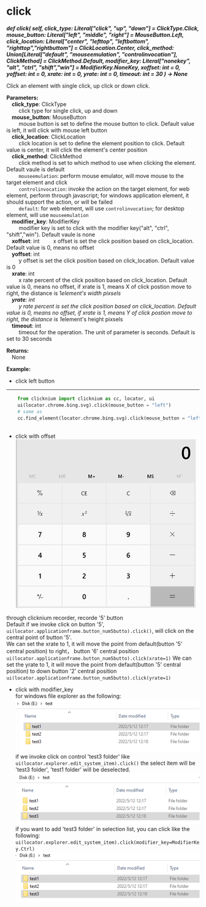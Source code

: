# click
***def click(
        self,
        click_type: Literal["click", "up", "down"] = ClickType.Click,
        mouse_button: Literal["left", "middle", "right"] = MouseButton.Left,
        click_location: Literal["center", "lefttop", "leftbottom", "righttop","rightbuttom"] = ClickLocation.Center,
        click_method: Union[Literal["default", "mouseemulation", "controlinvocation"], ClickMethod] = ClickMethod.Default,
        modifier_key: Literal["nonekey", "alt", "ctrl", "shift","win"]  = ModifierKey.NoneKey,
        xoffset: int = 0,
        yoffset: int = 0,
        xrate: int = 0,
        yrate: int = 0,
        timeout: int = 30
    ) -> None***  

Click an element with single click, up click or down click.  

**Parameters:**  
    &emsp;**click_type**: ClickType   
        &emsp;&emsp; click type for single click, up and down  
    &emsp;**mouse_button**: MouseButton  
        &emsp;&emsp; mouse button is set to define the mouse button to click. Default value is left, it will click with mouse left button  
    &emsp;**click_location**: ClickLocation  
        &emsp;&emsp; click location is set to define the element position to click. Default value is center, it will click the element's center position  
    &emsp;**click_method**: ClickMethod  
        &emsp;&emsp; click method is set to which method to use when clicking the element. Default vaule is default  
        &emsp;&emsp; `mouseemulation`: perform mouse emulator, will move mouse to the target element and click  
        &emsp;&emsp; `controlinvocation`: invoke the action on the target element, for web element, perform through javascript; for windows application element, it should support the action, or will be failed  
        &emsp;&emsp; `default`: for web element, will use `controlinvocation`; for desktop element, will use `mouseemulation`  
    &emsp;**modifier_key**: ModifierKey  
        &emsp;&emsp; modifier key is set to click with the modifier key("alt", "ctrl", "shift","win"). Default vaule is none    
    &emsp;**xoffset**: int 
        &emsp;&emsp; x offset is set the click position based on click_location. Default value is 0, means no offset  
    &emsp;**yoffset**: int  
        &emsp;&emsp; y offset is set the click position based on click_location. Default value is 0  
    &emsp;**xrate**: int  
        &emsp;&emsp; x rate percent of the click position based on click_location. Default value is 0, means no offset, if xrate is 1, means X of click postion move to right, the distance is 1*element's width pixsels  
    &emsp;**yrate**: int  
        &emsp;&emsp; y rate percent is set the click position based on click_location. Default value is 0, means no offset, if xrate is 1, means Y of click postion move to right, the distance is 1*element's height pixsels   
    &emsp;**timeout**: int  
        &emsp;&emsp; timeout for the operation. The unit of parameter is seconds. Default is set to 30 seconds  

**Returns:**  
    &emsp;None

**Example:**

- click left button
***
```python
    from clicknium import clicknium as cc, locator, ui
    ui(locator.chrome.bing.svg).click(mouse_button = "left")
    # same as
    cc.find_element(locator.chrome.bing.svg).click(mouse_button = "left")
    
```

- click with offset  
![sample1](../../../img/click_sample1.png)

through clicknium recorder, recorde '5' button  
Default if we invoke click on button '5', `ui(locator.applicationframe.button_num5butto).click()`, will click on the central point of button '5'.  
We can set the xrate to 1, it will move the point from default(button '5' central position) to right， button '6' central position
`ui(locator.applicationframe.button_num5butto).click(xrate=1)`
We can set the yrate to 1, it will move the point from default(button '5' central position) to down button '2' central position
`ui(locator.applicationframe.button_num5butto).click(yrate=1)`  

- click with modifier_key  
for windows file explorer as the following:  
![sample2-1](../../../img/click_sample21.png)  
if we invoke click on control 'test3 folder' like  
`ui(locator.explorer.edit_system_item).click()`
the select item will be 'test3 folder', 'test1 folder' will be deselected.
![sample2-2](../../../img/click_sample22.png)  
if you want to add 'test3 folder' in selection list, you can click like the following:
`ui(locator.explorer.edit_system_item).click(modifier_key=ModifierKey.Ctrl)`
![sample2-3](../../../img/click_sample23.png) 